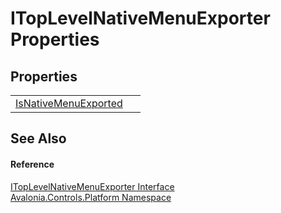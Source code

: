 # ITopLevelNativeMenuExporter Properties




## Properties
<table>
<tr>
<td><a href="P_Avalonia_Controls_Platform_ITopLevelNativeMenuExporter_IsNativeMenuExported">IsNativeMenuExported</a></td>
<td> </td>
</tr>
</table>

## See Also


#### Reference
<a href="T_Avalonia_Controls_Platform_ITopLevelNativeMenuExporter">ITopLevelNativeMenuExporter Interface</a>  
<a href="N_Avalonia_Controls_Platform">Avalonia.Controls.Platform Namespace</a>  

